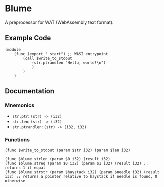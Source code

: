 # Blume
A preprocessor for WAT (WebAssembly text format).

## Example Code
```wat
(module
    (func (export "_start") ;; WASI entrypoint
        (call $write_to_stdout
            (str.ptrandlen "Hello, world!\n")
            )
        )
    )
```

## Documentation

### Mnemonics
- `str.ptr`: `(str) -> (i32)`
- `str.len`: `(str) -> (i32)`
- `str.ptrandlen`: `(str) -> (i32, i32)`

### Functions
```wat
(func $write_to_stdout (param $str i32) (param $len i32)

(func $blume.strlen (param $0 i32) (result i32)
(func $blume.streq (param $0 i32) (param $1 i32) (result i32) ;; returns 1 if equal
(func $blume.strstr (param $haystack i32) (param $needle i32) (result i32) ;; returns a pointer relative to haystack if needle is found, 0 otherwise
```
